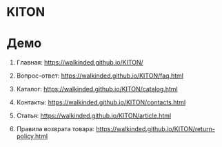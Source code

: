 # KITON

# Демо

1. Главная: https://walkinded.github.io/KITON/

2. Вопрос-ответ: https://walkinded.github.io/KITON/faq.html

3. Каталог: https://walkinded.github.io/KITON/catalog.html

4. Контакты: https://walkinded.github.io/KITON/contacts.html

5. Статья: https://walkinded.github.io/KITON/article.html

6. Правила возврата товара: https://walkinded.github.io/KITON/return-policy.html